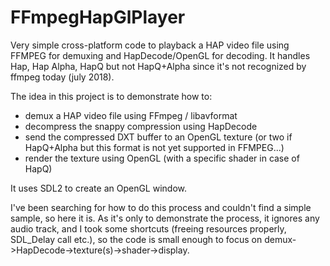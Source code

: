 # FFmpegHapGlPlayer

Very simple cross-platform code to playback a HAP video file using FFMPEG for demuxing and HapDecode/OpenGL for decoding.
It handles Hap, Hap Alpha, HapQ but not HapQ+Alpha since it's not recognized by ffmpeg today (july 2018).

The idea in this project is to demonstrate how to:
- demux a HAP video file using FFmpeg / libavformat
- decompress the snappy compression using HapDecode
- send the compressed DXT buffer to an OpenGL texture (or two if HapQ+Alpha but this format is not yet supported in FFMPEG...)
- render the texture using OpenGL (with a specific shader in case of HapQ)

It uses SDL2 to create an OpenGL window.

I've been searching for how to do this process and couldn't find a simple sample, so here it is.
As it's only to demonstrate the process, it ignores any audio track, and I took some shortcuts (freeing resources properly, SDL_Delay call etc.), so the code is small enough to focus on demux->HapDecode->texture(s)->shader->display.

